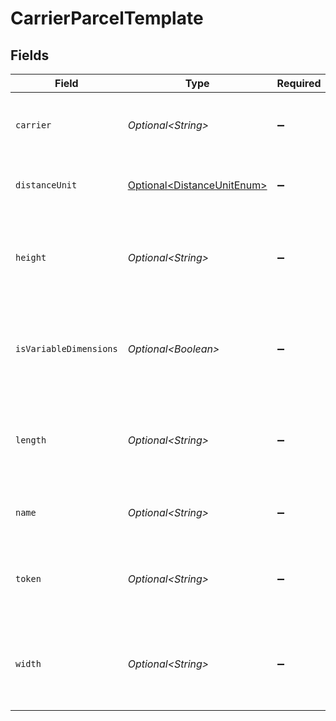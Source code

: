 # CarrierParcelTemplate


## Fields

| Field                                                                                | Type                                                                                 | Required                                                                             | Description                                                                          | Example                                                                              |
| ------------------------------------------------------------------------------------ | ------------------------------------------------------------------------------------ | ------------------------------------------------------------------------------------ | ------------------------------------------------------------------------------------ | ------------------------------------------------------------------------------------ |
| `carrier`                                                                            | *Optional\<String>*                                                                  | :heavy_minus_sign:                                                                   | The name of the carrier that provides this parcel template                           | FedEx                                                                                |
| `distanceUnit`                                                                       | [Optional\<DistanceUnitEnum>](../../models/components/DistanceUnitEnum.md)           | :heavy_minus_sign:                                                                   | The measure unit used for length, width and height.                                  | in                                                                                   |
| `height`                                                                             | *Optional\<String>*                                                                  | :heavy_minus_sign:                                                                   | The height of the package, in units specified by the distance_unit attribute         | 1.5                                                                                  |
| `isVariableDimensions`                                                               | *Optional\<Boolean>*                                                                 | :heavy_minus_sign:                                                                   | True if the carrier parcel template allows custom dimensions, such as USPS Softpack. | false                                                                                |
| `length`                                                                             | *Optional\<String>*                                                                  | :heavy_minus_sign:                                                                   | The length of the package, in units specified by the distance_unit attribute         | 12.375                                                                               |
| `name`                                                                               | *Optional\<String>*                                                                  | :heavy_minus_sign:                                                                   | The name of the carrier parcel template                                              | FedEx® Small Box (S1)                                                                |
| `token`                                                                              | *Optional\<String>*                                                                  | :heavy_minus_sign:                                                                   | The unique string representation of the carrier parcel template                      | FedEx_Box_Small_1                                                                    |
| `width`                                                                              | *Optional\<String>*                                                                  | :heavy_minus_sign:                                                                   | The width of the package, in units specified by the distance_unit attribute          | 10.875                                                                               |